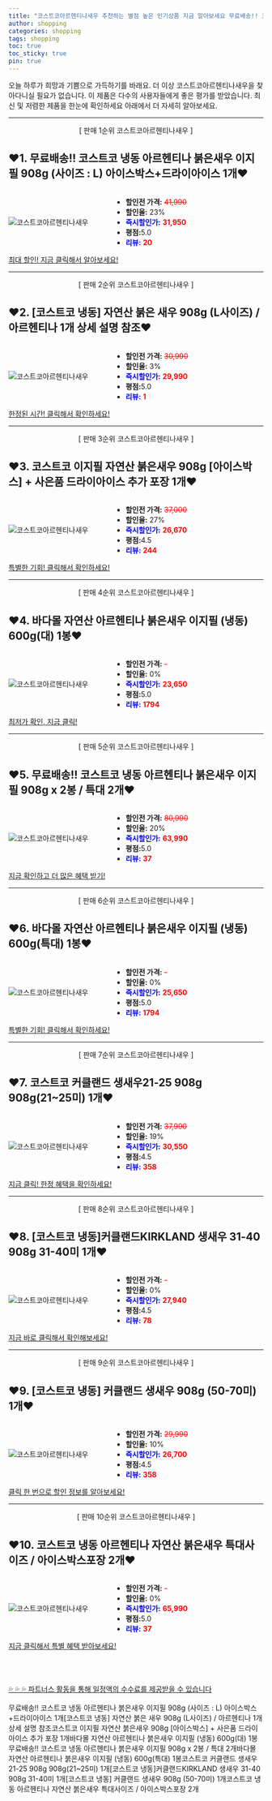 ```yaml
---
title: "코스트코아르헨티나새우 추천하는 별점 높은 인기상품 지금 알아보세요 무료배송!! 코스트코 냉동 아르헨티나 붉은새우"
author: shopping
categories: shopping
tags: shopping
toc: true
toc_sticky: true
pin: true
---
```

오늘 하루가 희망과 기쁨으로 가득하기를 바래요. 더 이상 코스트코아르헨티나새우을 찾아다니실 필요가 없습니다. 이 제품은 다수의 사용자들에게 좋은 평가를 받았습니다. 최신 및 저렴한 제품을 한눈에 확인하세요 아래에서 더 자세히 알아보세요.

---
<p class="toplist" style="margin: 0 auto; display: block; width: fit-content;">[ 판매 1순위 코스트코아르헨티나새우 ]</p>

<h2><strong>❤️1. 무료배송!! 코스트코 냉동 아르헨티나 붉은새우 이지필 908g (사이즈 : L) 아이스박스+드라이아이스 1개❤️</strong></h2>

<div style="display: flex; align-items: center;">
    <div style="flex: 0.4;">
        <img src="https://thumbnail10.coupangcdn.com/thumbnails/remote/230x230ex/image/vendor_inventory/c1ce/2481aec3a4b89a9156d9214143a8ad14c9a326d6e9a029ea78884cd4351e.jpg" alt="코스트코아르헨티나새우" style="max-width: 100%;">
    </div>
    <div style="flex: 0.6; margin-left: 10px;">
        <ul>
            <li><strong>할인전 가격:</strong> <del style="color: red;">41,990</del></li>
            <li><strong>할인율:</strong> 23%</li>
            <li><span style='color:blue'><strong>즉시할인가:</strong></span> <span style='color:red'><strong>31,950</strong></span></li>
            <li><strong>평점:</strong>5.0</li>
            <li><span style='color:blue'><strong>리뷰:</strong></span> <span style='color:red'><strong>20</strong></span></li>
        </ul>
    </div>
</div>
<div class="center">
    <a href="https://selin100587.github.io?lptag=AF9450613&subid=githubio&pageKey=7669305932&traceid=V0-153&itemId=20454410156&vendorItemId=87534510919" class="myButton">
        최대 할인! 지금 클릭해서 알아보세요!
    </a>
</div>


---
<p class="toplist" style="margin: 0 auto; display: block; width: fit-content;">[ 판매 2순위 코스트코아르헨티나새우 ]</p>

<h2><strong>❤️2. [코스트코 냉동] 자연산 붉은 새우 908g (L사이즈) / 아르헨티나 1개 상세 설명 참조❤️</strong></h2>

<div style="display: flex; align-items: center;">
    <div style="flex: 0.4;">
        <img src="https://thumbnail10.coupangcdn.com/thumbnails/remote/230x230ex/image/vendor_inventory/f6df/058147984c87a511e805b16499cc142c701bcb54ce2307195df7725bdbd5.jpg" alt="코스트코아르헨티나새우" style="max-width: 100%;">
    </div>
    <div style="flex: 0.6; margin-left: 10px;">
        <ul>
            <li><strong>할인전 가격:</strong> <del style="color: red;">30,990</del></li>
            <li><strong>할인율:</strong> 3%</li>
            <li><span style='color:blue'><strong>즉시할인가:</strong></span> <span style='color:red'><strong>29,990</strong></span></li>
            <li><strong>평점:</strong>5.0</li>
            <li><span style='color:blue'><strong>리뷰:</strong></span> <span style='color:red'><strong>1</strong></span></li>
        </ul>
    </div>
</div>
<div class="center">
    <a href="https://selin100587.github.io?lptag=AF9450613&subid=githubio&pageKey=8199801946&traceid=V0-153&itemId=23500767943&vendorItemId=82556924399" class="myButton">
        한정된 시간! 클릭해서 확인하세요!
    </a>
</div>


---
<p class="toplist" style="margin: 0 auto; display: block; width: fit-content;">[ 판매 3순위 코스트코아르헨티나새우 ]</p>

<h2><strong>❤️3. 코스트코 이지필 자연산 붉은새우 908g [아이스박스] + 사은품 드라이아이스 추가 포장 1개❤️</strong></h2>

<div style="display: flex; align-items: center;">
    <div style="flex: 0.4;">
        <img src="https://thumbnail9.coupangcdn.com/thumbnails/remote/230x230ex/image/vendor_inventory/a4c8/5020270b135736cbb20788ff1e28d3c6f52481fe0814f3825c5893d3366f.jpg" alt="코스트코아르헨티나새우" style="max-width: 100%;">
    </div>
    <div style="flex: 0.6; margin-left: 10px;">
        <ul>
            <li><strong>할인전 가격:</strong> <del style="color: red;">37,000</del></li>
            <li><strong>할인율:</strong> 27%</li>
            <li><span style='color:blue'><strong>즉시할인가:</strong></span> <span style='color:red'><strong>26,670</strong></span></li>
            <li><strong>평점:</strong>4.5</li>
            <li><span style='color:blue'><strong>리뷰:</strong></span> <span style='color:red'><strong>244</strong></span></li>
        </ul>
    </div>
</div>
<div class="center">
    <a href="https://selin100587.github.io?lptag=AF9450613&subid=githubio&pageKey=6092885141&traceid=V0-153&itemId=11369816334&vendorItemId=72324987151" class="myButton">
        특별한 기회! 클릭해서 확인하세요!
    </a>
</div>


---
<p class="toplist" style="margin: 0 auto; display: block; width: fit-content;">[ 판매 4순위 코스트코아르헨티나새우 ]</p>

<h2><strong>❤️4. 바다몰 자연산 아르헨티나 붉은새우 이지필 (냉동) 600g(대) 1봉❤️</strong></h2>

<div style="display: flex; align-items: center;">
    <div style="flex: 0.4;">
        <img src="https://thumbnail8.coupangcdn.com/thumbnails/remote/230x230ex/image/retail/images/24821395724334-6326768c-5489-47b7-b88e-9811ae01ca4f.jpg" alt="코스트코아르헨티나새우" style="max-width: 100%;">
    </div>
    <div style="flex: 0.6; margin-left: 10px;">
        <ul>
            <li><strong>할인전 가격:</strong> <del style="color: red;">-</del></li>
            <li><strong>할인율:</strong> 0%</li>
            <li><span style='color:blue'><strong>즉시할인가:</strong></span> <span style='color:red'><strong>23,650</strong></span></li>
            <li><strong>평점:</strong>5.0</li>
            <li><span style='color:blue'><strong>리뷰:</strong></span> <span style='color:red'><strong>1794</strong></span></li>
        </ul>
    </div>
</div>
<div class="center">
    <a href="https://selin100587.github.io?lptag=AF9450613&subid=githubio&pageKey=7172392630&traceid=V0-153&itemId=18135702802&vendorItemId=85286296305" class="myButton">
        최저가 확인, 지금 클릭!
    </a>
</div>


---
<p class="toplist" style="margin: 0 auto; display: block; width: fit-content;">[ 판매 5순위 코스트코아르헨티나새우 ]</p>

<h2><strong>❤️5. 무료배송!! 코스트코 냉동 아르헨티나 붉은새우 이지필 908g x 2봉 / 특대 2개❤️</strong></h2>

<div style="display: flex; align-items: center;">
    <div style="flex: 0.4;">
        <img src="https://thumbnail7.coupangcdn.com/thumbnails/remote/230x230ex/image/vendor_inventory/cf3d/99bb2f5a58dfff267aac9adc93e822a162d32bc37c69ee294c68cc1fd4cb.jpg" alt="코스트코아르헨티나새우" style="max-width: 100%;">
    </div>
    <div style="flex: 0.6; margin-left: 10px;">
        <ul>
            <li><strong>할인전 가격:</strong> <del style="color: red;">80,990</del></li>
            <li><strong>할인율:</strong> 20%</li>
            <li><span style='color:blue'><strong>즉시할인가:</strong></span> <span style='color:red'><strong>63,990</strong></span></li>
            <li><strong>평점:</strong>5.0</li>
            <li><span style='color:blue'><strong>리뷰:</strong></span> <span style='color:red'><strong>37</strong></span></li>
        </ul>
    </div>
</div>
<div class="center">
    <a href="https://selin100587.github.io?lptag=AF9450613&subid=githubio&pageKey=7486815159&traceid=V0-153&itemId=19569372090&vendorItemId=86677175560" class="myButton">
        지금 확인하고 더 많은 혜택 받기!
    </a>
</div>


---
<p class="toplist" style="margin: 0 auto; display: block; width: fit-content;">[ 판매 6순위 코스트코아르헨티나새우 ]</p>

<h2><strong>❤️6. 바다몰 자연산 아르헨티나 붉은새우 이지필 (냉동) 600g(특대) 1봉❤️</strong></h2>

<div style="display: flex; align-items: center;">
    <div style="flex: 0.4;">
        <img src="https://thumbnail7.coupangcdn.com/thumbnails/remote/230x230ex/image/retail/images/7203597516999425-869f7055-2f5f-4a24-9dc3-5785b87fcece.jpg" alt="코스트코아르헨티나새우" style="max-width: 100%;">
    </div>
    <div style="flex: 0.6; margin-left: 10px;">
        <ul>
            <li><strong>할인전 가격:</strong> <del style="color: red;">-</del></li>
            <li><strong>할인율:</strong> 0%</li>
            <li><span style='color:blue'><strong>즉시할인가:</strong></span> <span style='color:red'><strong>25,650</strong></span></li>
            <li><strong>평점:</strong>5.0</li>
            <li><span style='color:blue'><strong>리뷰:</strong></span> <span style='color:red'><strong>1794</strong></span></li>
        </ul>
    </div>
</div>
<div class="center">
    <a href="https://selin100587.github.io?lptag=AF9450613&subid=githubio&pageKey=7172392630&traceid=V0-153&itemId=18072884426&vendorItemId=85226100841" class="myButton">
        특별한 기회! 클릭해서 확인하세요!
    </a>
</div>


---
<p class="toplist" style="margin: 0 auto; display: block; width: fit-content;">[ 판매 7순위 코스트코아르헨티나새우 ]</p>

<h2><strong>❤️7. 코스트코 커클랜드 생새우21-25 908g 908g(21~25미) 1개❤️</strong></h2>

<div style="display: flex; align-items: center;">
    <div style="flex: 0.4;">
        <img src="https://thumbnail9.coupangcdn.com/thumbnails/remote/230x230ex/image/vendor_inventory/a780/a5b86295e349eb99433fc980d25fd648835922cf8c306a2d9c0c79b37e7c.jpg" alt="코스트코아르헨티나새우" style="max-width: 100%;">
    </div>
    <div style="flex: 0.6; margin-left: 10px;">
        <ul>
            <li><strong>할인전 가격:</strong> <del style="color: red;">37,990</del></li>
            <li><strong>할인율:</strong> 19%</li>
            <li><span style='color:blue'><strong>즉시할인가:</strong></span> <span style='color:red'><strong>30,550</strong></span></li>
            <li><strong>평점:</strong>4.5</li>
            <li><span style='color:blue'><strong>리뷰:</strong></span> <span style='color:red'><strong>358</strong></span></li>
        </ul>
    </div>
</div>
<div class="center">
    <a href="https://selin100587.github.io?lptag=AF9450613&subid=githubio&pageKey=6110215451&traceid=V0-153&itemId=11510592117&vendorItemId=79366759797" class="myButton">
        지금 클릭! 한정 혜택을 확인하세요!
    </a>
</div>


---
<p class="toplist" style="margin: 0 auto; display: block; width: fit-content;">[ 판매 8순위 코스트코아르헨티나새우 ]</p>

<h2><strong>❤️8. [코스트코 냉동]커클랜드KIRKLAND 생새우 31-40 908g 31-40미 1개❤️</strong></h2>

<div style="display: flex; align-items: center;">
    <div style="flex: 0.4;">
        <img src="https://thumbnail6.coupangcdn.com/thumbnails/remote/230x230ex/image/vendor_inventory/dbf8/fed2dca44b45b6f9fe5081ba9f9cfbb54a76ad403d9bd45fd9409f8dfd53.jpg" alt="코스트코아르헨티나새우" style="max-width: 100%;">
    </div>
    <div style="flex: 0.6; margin-left: 10px;">
        <ul>
            <li><strong>할인전 가격:</strong> <del style="color: red;">-</del></li>
            <li><strong>할인율:</strong> 0%</li>
            <li><span style='color:blue'><strong>즉시할인가:</strong></span> <span style='color:red'><strong>27,940</strong></span></li>
            <li><strong>평점:</strong>4.5</li>
            <li><span style='color:blue'><strong>리뷰:</strong></span> <span style='color:red'><strong>78</strong></span></li>
        </ul>
    </div>
</div>
<div class="center">
    <a href="https://selin100587.github.io?lptag=AF9450613&subid=githubio&pageKey=8248584090&traceid=V0-153&itemId=7354399325&vendorItemId=73784513943" class="myButton">
        지금 바로 클릭해서 확인해보세요!
    </a>
</div>


---
<p class="toplist" style="margin: 0 auto; display: block; width: fit-content;">[ 판매 9순위 코스트코아르헨티나새우 ]</p>

<h2><strong>❤️9. [코스트코 냉동] 커클랜드 생새우 908g (50-70미) 1개❤️</strong></h2>

<div style="display: flex; align-items: center;">
    <div style="flex: 0.4;">
        <img src="https://thumbnail9.coupangcdn.com/thumbnails/remote/230x230ex/image/vendor_inventory/a780/a5b86295e349eb99433fc980d25fd648835922cf8c306a2d9c0c79b37e7c.jpg" alt="코스트코아르헨티나새우" style="max-width: 100%;">
    </div>
    <div style="flex: 0.6; margin-left: 10px;">
        <ul>
            <li><strong>할인전 가격:</strong> <del style="color: red;">29,990</del></li>
            <li><strong>할인율:</strong> 10%</li>
            <li><span style='color:blue'><strong>즉시할인가:</strong></span> <span style='color:red'><strong>26,700</strong></span></li>
            <li><strong>평점:</strong>4.5</li>
            <li><span style='color:blue'><strong>리뷰:</strong></span> <span style='color:red'><strong>358</strong></span></li>
        </ul>
    </div>
</div>
<div class="center">
    <a href="https://selin100587.github.io?lptag=AF9450613&subid=githubio&pageKey=6110215451&traceid=V0-153&itemId=7354399323&vendorItemId=78646053678" class="myButton">
        클릭 한 번으로 할인 정보를 알아보세요!
    </a>
</div>


---
<p class="toplist" style="margin: 0 auto; display: block; width: fit-content;">[ 판매 10순위 코스트코아르헨티나새우 ]</p>

<h2><strong>❤️10. 코스트코 냉동 아르헨티나 자연산 붉은새우 특대사이즈 / 아이스박스포장 2개❤️</strong></h2>

<div style="display: flex; align-items: center;">
    <div style="flex: 0.4;">
        <img src="https://thumbnail9.coupangcdn.com/thumbnails/remote/230x230ex/image/vendor_inventory/668f/9b519d798e6f17e5a88d52aaf32440f0beab74a6bf0e7feb9963d64a185c.JPG" alt="코스트코아르헨티나새우" style="max-width: 100%;">
    </div>
    <div style="flex: 0.6; margin-left: 10px;">
        <ul>
            <li><strong>할인전 가격:</strong> <del style="color: red;">-</del></li>
            <li><strong>할인율:</strong> 0%</li>
            <li><span style='color:blue'><strong>즉시할인가:</strong></span> <span style='color:red'><strong>65,990</strong></span></li>
            <li><strong>평점:</strong>5.0</li>
            <li><span style='color:blue'><strong>리뷰:</strong></span> <span style='color:red'><strong>37</strong></span></li>
        </ul>
    </div>
</div>
<div class="center">
    <a href="https://selin100587.github.io?lptag=AF9450613&subid=githubio&pageKey=7486815159&traceid=V0-153&itemId=23767719733&vendorItemId=90792034687" class="myButton">
        지금 클릭해서 특별 혜택 받아보세요!
    </a>
</div>

<br><br><br>[💦 💦 💦 파트너스 활동을 통해 일정액의 수수료를 제공받을 수 있습니다](https://link.coupang.com/a/bcpT2c)<br><br>무료배송!! 코스트코 냉동 아르헨티나 붉은새우 이지필 908g (사이즈 : L) 아이스박스+드라이아이스 1개[코스트코 냉동] 자연산 붉은 새우 908g (L사이즈) / 아르헨티나 1개 상세 설명 참조코스트코 이지필 자연산 붉은새우 908g [아이스박스] + 사은품 드라이아이스 추가 포장 1개바다몰 자연산 아르헨티나 붉은새우 이지필 (냉동) 600g(대) 1봉무료배송!! 코스트코 냉동 아르헨티나 붉은새우 이지필 908g x 2봉 / 특대 2개바다몰 자연산 아르헨티나 붉은새우 이지필 (냉동) 600g(특대) 1봉코스트코 커클랜드 생새우21-25 908g 908g(21~25미) 1개[코스트코 냉동]커클랜드KIRKLAND 생새우 31-40 908g 31-40미 1개[코스트코 냉동] 커클랜드 생새우 908g (50-70미) 1개코스트코 냉동 아르헨티나 자연산 붉은새우 특대사이즈 / 아이스박스포장 2개